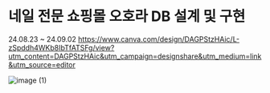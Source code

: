 # 네일 전문 쇼핑몰 오호라 DB 설계 및 구현
24.08.23 ~ 24.09.02
https://www.canva.com/design/DAGPStzHAic/L-zSpddh4WKb8IbTfATSFg/view?utm_content=DAGPStzHAic&utm_campaign=designshare&utm_medium=link&utm_source=editor

![image (1)](https://github.com/user-attachments/assets/ac6a559e-3522-41f7-85b8-6f6f501c5037)

